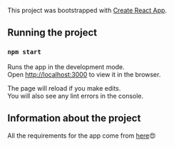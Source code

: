 This project was bootstrapped with [Create React App](https://github.com/facebook/create-react-app).

## Running the project

### `npm start`

Runs the app in the development mode.<br>
Open [http://localhost:3000](http://localhost:3000) to view it in the browser.

The page will reload if you make edits.<br>
You will also see any lint errors in the console.

## Information about the project

All the requirements for the app come from [here](https://github.com/zone/frontend/blob/master/challenges/movie-listings.md)😍
